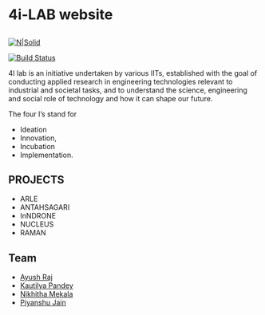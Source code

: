 # 4i-LAB website
##

[![N|Solid](https://www.iitg.ac.in/stud/gymkhana/technical/assets/img/resources/4iLogo.png)](https://nodesource.com/products/nsolid)

[![Build Status](https://travis-ci.org/joemccann/dillinger.svg?branch=master)](https://travis-ci.org/joemccann/dillinger)

4I lab is an initiative undertaken by various IITs, established with the goal of conducting applied research in engineering technologies relevant to industrial and societal tasks, and to understand the science, engineering and social role of technology and how it can shape our future. 

The four I’s stand for 
- Ideation
- Innovation, 
- Incubation
- Implementation.

## PROJECTS

- ARLE
- ANTAHSAGARI
- InNDRONE
- NUCLEUS
- RAMAN


## Team

- [Ayush Raj](https://www.linkedin.com/in/ayushraj159/) 
- [Kautilya Pandey](https://www.linkedin.com/in/kautilya-pandey-880b13197/)
- [Nikhitha Mekala](https://www.linkedin.com/in/nikhitha-mekala-530867196/)
- [Piyanshu Jain](https://www.linkedin.com/in/piyanshu-jain-2a2a19196/)
